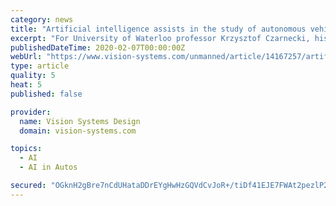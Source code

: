 ```yaml
---
category: news
title: "Artificial intelligence assists in the study of autonomous vehicle performance in winter conditions"
excerpt: "For University of Waterloo professor Krzysztof Czarnecki, his hope is that the data set will put the wider research community on “equal footing” with companies that testing self-driving cars in winter conditions, including Alphabet’s Waymo ..."
publishedDateTime: 2020-02-07T00:00:00Z
webUrl: "https://www.vision-systems.com/unmanned/article/14167257/artificial-intelligence-assists-in-the-study-of-autonomous-vehicle-performance-in-winter-conditions"
type: article
quality: 5
heat: 5
published: false

provider:
  name: Vision Systems Design
  domain: vision-systems.com

topics:
  - AI
  - AI in Autos

secured: "OGknH2gBre7nCdUHataDDrEYgHwHzGQVdCvJoR+/tiDf41EJE7FWAt2pezlP2dh4tNUrMffu6grshpVd9yzlhbb26XuwWW+ZrO54CNALgM68xwBpq2LAWmhxiSkEbIbYvjIY1d6wW8yFF/jSqGmtZGFx5+od0s5KMm2v45fLZsG+rWk318wZzn103eESrF4cl4DnSz2bqySq5jb/ImdPAaKK46x7qZp97Dpj/My+/fQKWquiRRVmvJeR0RzSM33ywC5LNuAUwcJEpJMmYTXvD9nTFkEq7312fJPCr2EmDiYlbE4fTh7HTu5zvFnSaDjn;0zLnSX9ahlb2Ue/IjhZxuw=="
---
```


